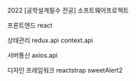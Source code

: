 2022 [공학설계필수 전공] 소프트웨어프로젝트

프론트엔드
react

상태관리
redux.api
context.api

서버통신
axios.api

디자인 프레임워크
reactstrap
sweetAlert2
